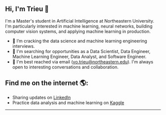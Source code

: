 ## Hi, I'm Trieu 👋
	
I'm a Master's student in Artificial Intelligence at Northeastern University. I'm particularly interested in machine learning, neural networks, building computer vision systems, and applying machine learning in production.
	
* 🌱 I’m cracking the data science and machine learning engineering interviews.
* 💼 I'm searching for opportunities as a Data Scientist, Data Engineer, Machine Learning Engineer, Data Analyst, and Software Engineer.
* 📧 I'm best reached via email (vo.trieu@northeastern.edu). I'm always open to interesting conversations and collaboration.

## Find me on the internet 🌎:
* Sharing updates on [LinkedIn](https://www.linkedin.com/in/trieuhaivo/)
* Practice data analysis and machine learning on [Kaggle](https://www.kaggle.com/vhtrieu/code)
---
